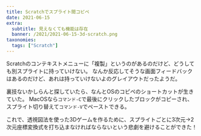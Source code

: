 ```yaml
---
title: Scratchでスプライト間コピペ
date: 2021-06-15
extra:
  subtitle: 見えなくても機能は存在
  banner: /2021/2021-06-15-3d-scratch.png
taxonomies:
  tags: ["Scratch"]
---
```

Scratchのコンテキストメニューに「複製」というのがあるのだけど、どうしても別スプライトに持っていけない。
なんか反応してそうな画面フィードバックはあるのだけど、あれは持っていけないよのグレイアウトだったようだ。

裏技ないかしらんと探していたら、なんとOSのコピペのショートカットが生きていた。
MacOSなら`コマンド-C`で最後にクリックしたブロックがコピーされ、
スプライト切り替えて`コマンド-V`でペーストできる。

これで、透視図法を使った3Dゲームを作るために、スプライトごとに3次元->2次元座標変換式を打ち込まなければならないという悲劇を避けることができた！
